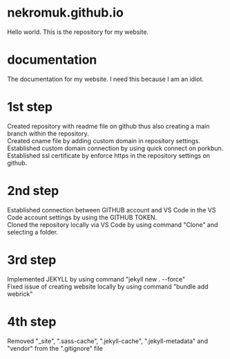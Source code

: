 # nekromuk.github.io
Hello world. This is the repository for my website.

# documentation
  The documentation for my website. I need this because I am an idiot.

# 1st step
  Created repository with readme file on github thus also creating a main branch within the repository.<br>
  Created cname file by adding custom domain in repository settings.<br>
  Established custom domain connection by using quick connect on porkbun.<br>
  Established ssl certificate by enforce https in the repository settings on github.

# 2nd step
  Established connection between GITHUB account and VS Code in the VS Code account settings by using the GITHUB TOKEN.<br>
  Cloned the repository locally via VS Code by using command "Clone" and selecting a folder.

# 3rd step
  Implemented JEKYLL by using command "jekyll new . --force"<br>
  Fixed issue of creating website locally by using command "bundle add webrick"

# 4th step
Removed "_site", ".sass-cache", ".jekyll-cache", ".jekyll-metadata" and "vendor" from the ".gitignore" file
